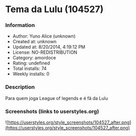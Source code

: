 # Tema da Lulu (104527)

### Information
- Author: Yuno Alice (unknown)
- Created at: unknown
- Updated at: 8/20/2014, 4:19:12 PM
- License: NO-REDISTRIBUTION
- Category: amordoce
- Rating: undefined
- Total installs: 74
- Weekly installs: 0


### Description
Para quem joga League of legends e é fã da Lulu


### Screenshots (links to userstyles.org)
![https://userstyles.org/style_screenshots/104527_after.png](https://userstyles.org/style_screenshots/104527_after.png)



